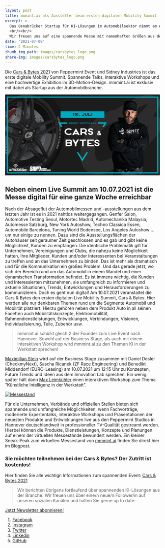 ```yaml
---
layout: post
title: mmmint.ai als Aussteller beim ersten digitalen Mobility Summit - Cars & Bytes 2021
excerpt: >-
  Das Osnabrücker Startup für KI-Lösungen im Automobilsektor nimmt am ersten digitalen Mobility Summit, der Cars & Bytes 2021, teil und reiht sich damit neben Größen aus der Branche wie DMAX, AUTO BILD, ZF, myhood.com, Continental, TÜV Nord und vielen weiteren ein.
  <br/><br/>
  Wir freuen uns auf eine spannende Messe mit namenhaften Größen aus der Automobilbranche. Inbesondere das Liveevent am 10.07.2021 in Hannover wird ein Highlight.
date: '2021-07-08'
time: 2 Minutes
thumb_img_path: images/carsbytes_logo.png
share-img: images/carsbytes_logo.png
---
```


Die [Cars & Bytes 2021](https://carsandbytes.de/) von Peppermint Event und Sidney Industries ist das erste digitale Mobility Summit. Spannende Talks, interaktive Workshops und eine hochwertige Exhibition im 3D-Motion-Design. mmmint.ai ist exklusiv mit dabei als Startup aus der Automobilbranche.

![Logo Cars&Bytes](/images/carsbytes_logo.png)

## Neben einem Live Summit am 10.07.2021 ist die Messe digital für eine ganze Woche erreichbar

Nach der Absageflut der Automobilmessen und -ausstellungen aus dem letzten Jahr ist es in 2021 nahtlos weitergegangen. Genfer Salon, Automotive Testing Seoul, Motortec Madrid, Automechanika Malaysia, Automesse Salzburg, New York Autoshow, Techno Classica Essen, Automobile Barcelona, Tuning World Bodensee, Los Angeles Autoshow … um nur einige zu nennen. Dazu sind die Ausstellungsflächen der Autohäuser seit geraumer Zeit geschlossen und es gab und gibt keine Möglichkeit, Kunden zu empfangen. Die identische Problematik gilt für Unternehmen, Vereinigungen und Clubs, die nahezu keine Möglichkeit hatten, Ihre Mitglieder, Kunden und/oder Interessenten bei Veranstaltungen zu treffen und an das Unternehmen zu binden. Das ist mehr als dramatisch und für die Kommunikation ein großes Problem. Und das gerade jetzt, wo sich der Bereich rund um das Automobil in einem Wandel und einer dynamischen Transformation befindet. Es ist immens wichtig, die Kunden und Interessierten mitzunehmen, sie umfangreich zu informieren und aktuelle Situationen, Trends, Entwicklungen und Herausforderungen zu kommunizieren. Doch es geht nun digital! Am 10.07.2021 veranstaltet die Cars & Bytes den ersten digitalen Live Mobility Summit, Cars & Bytes. Hier werden alle nur denkbaren Themen rund um die Segmente Automobil und Mobilität platziert. Hierzu gehören neben dem Produkt Auto in all seinen Facetten auch Mobilitätskonzepte, Elektromobilität, Rahmendienstleistungen, Entwicklungen, Verbindungen, Visionen, Individualisierung, Teile, Zubehör usw.  

> mmmint.ai schickt gleich 2 der Founder zum Live Event nach Hannover. Sowohl auf der Business Stage, als auch mit einem interaktiven Workshop wird mmmint.ai zu den Themen KI in der Werkstatt sprechen!

[Maximilian Stein](https://www.linkedin.com/in/maximilian-stein/) wird auf der Business Stage zusammen mit Daniel Desler (CheckmyNext), Sascha Ricanek (ZF Race Engineering) und Benedikt Middendorf (EURO-Leasing) am 10.07.2021 um 12:15 Uhr zu Konzepten, Future Trends und Ideen aus dem Innovation Lab sprechen. Ein wenig später hält dann [Max Leimkühler](https://www.linkedin.com/in/maxleimkuehler/) einen interaktiven Workshop zum Thema "Künstliche Intelligenz in der Werkstatt".

[![Messestand](/images/carsbytes_messestand.jpg)](https://carsandbytes.de/)

Für die Unternehmen, Verbände und offiziellen Stellen bieten sich spannende und umfangreiche Möglichkeiten, wenn Fachvorträge, moderierte Expertentalks, interaktive Workshops und Präsentationen der neuesten Produkte und Entwicklungen live aus den Peppermint Studios in Hannover deutschlandweit in professioneller TV-Qualität gestreamt werden. Hierbei können die Produkte, Dienstleistungen, Konzepte und Planungen auf einem der virtuellen Messestände bewundert werden. Ein kleiner Sneak-Peak zum virtuellen Messestand von [mmmint.ai]( https://www.mmmint.ai/) finden Sie direkt hier im Blogpost.

### Sie möchten teilnehmen bei der Cars & Bytes? Der Zutritt ist kostenlos!

Hier finden Sie alle wichtign Informationen zum spannenden Event: [Cars & Bytes 2021](https://carsandbytes.de/) 

> Wir berichten übrigens fortlaufend über spannenden KI-Lösungen aus der Branche. Wir freuen uns über eine/n neue/n Follower/in auf unseren sozialen Kanälen und halten Sie gerne up to date:

[Jetzt Newsletter abonnieren!](https://form.typeform.com/to/QPpiD9wh?typeform-medium=embed-snippet)

1. [Facebook](https://www.facebook.com/mmmintai/)
2. [Instagram](https://instagram.com/mmmint.ai)
3. [Twitter](https://twitter.com/mmmint_ai)
4. [Linkedin](https://linkedin.com/company/mmmint-ai/)
5. [GitHub](https://github.com/mmmint-ai)
